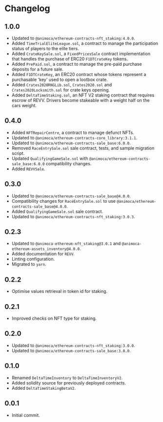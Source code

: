 # Changelog

## 1.0.0
 * Updated to `@animoca/ethereum-contracts-nft_staking:4.0.0`.
 * Added `TimeTrialEliteLeague.sol`, a contract to manage the participation status of players to the elite tiers.
 * Added `CrateKeySale.sol`, a `FixedPricesSale` contract implementation that handles the purchase of ERC20 `F1DTCrateKey` tokens.
 * Added `PrePaid.sol`, a contract to manage the pre-paid purchase deposits for a future sale.
 * Added `F1DTCrateKey`, an ERC20 contract whose tokens represent a purchasable 'key' used to open a lootbox crate.
 * Added `Crates2020RNGLib.sol`, `Crates2020.sol` and `Crates2020Locksmith.sol` for crate keys opening.
 * Added `DeltaTimeStaking.sol`, an NFT V2 staking contract that requires escrow of REVV. Drivers become stakeable with a weight half on the cars weight.

## 0.4.0
 * Added `NFTRepairCentre`, a contract to manage defunct NFTs.
 * Updated to `@animoca/ethereum-contracts-core_library:3.1.1`.
 * Updated to `@animoca/ethereum-contracts-sale_base:6.0.0`.
 * Removed `RaceEntrySale.sol` sale contract, tests, and sample migration script.
 * Updated `QualifyingGameSale.sol` with `@animoca/ethereum-contracts-sale_base:6.0.0` compatibility changes.
 * Added `REVVSale`.

## 0.3.0
 * Updated to `@animoca/ethereum-contracts-sale_base@4.0.0`.
 * Compatibility changes for `RaceEntrySale.sol` to use `@animoca/ethereum-contracts-sale_base@4.0.0`.
 * Added `QualifyingGameSale.sol` sale contract.
 * Updated to `@animoca/ethereum-contracts-nft_staking:3.0.3`.

## 0.2.3
 * Updated to `@animoca-ethereum-nft_staking@3.0.1` and `@animoca-ethereum-assets_inventory@4.0.0`.
 * Added documentation for `REVV`.
 * Linting configuration.
 * Migrated to `yarn`.

## 0.2.2
 * Optimise values retrieval in token id for staking.

## 0.2.1
 * Improved checks on NFT type for staking.

## 0.2.0
 * Updated to `@animoca/ethereum-contracts-nft_staking:3.0.0`.
 * Updated to `@animoca/ethereum-contracts-sale_base:3.0.0`.

## 0.1.0
 * Renamed `DeltaTimeInventory` to `DeltaTimeInventoryV2`.
 * Added solidity source for previously deployed contracts.
 * Added `DeltaTimeStakingBetaV2`.

## 0.0.1
 * Initial commit.
